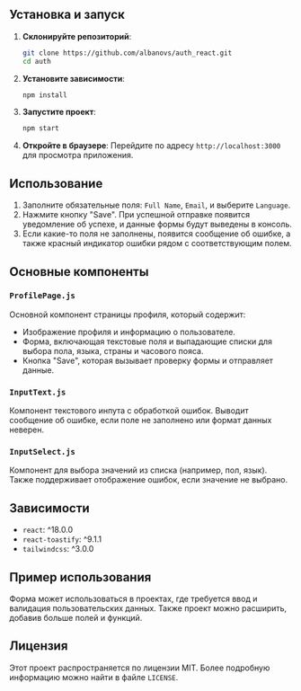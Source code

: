 
## Установка и запуск

1. **Склонируйте репозиторий**:

    ```bash
    git clone https://github.com/albanovs/auth_react.git
    cd auth
    ```

2. **Установите зависимости**:

    ```bash
    npm install
    ```

3. **Запустите проект**:

    ```bash
    npm start
    ```

4. **Откройте в браузере**: Перейдите по адресу `http://localhost:3000` для просмотра приложения.

## Использование

1. Заполните обязательные поля: `Full Name`, `Email`, и выберите `Language`.
2. Нажмите кнопку "Save". При успешной отправке появится уведомление об успехе, и данные формы будут выведены в консоль.
3. Если какие-то поля не заполнены, появится сообщение об ошибке, а также красный индикатор ошибки рядом с соответствующим полем.

## Основные компоненты

### `ProfilePage.js`

Основной компонент страницы профиля, который содержит:
- Изображение профиля и информацию о пользователе.
- Форма, включающая текстовые поля и выпадающие списки для выбора пола, языка, страны и часового пояса.
- Кнопка "Save", которая вызывает проверку формы и отправляет данные.

### `InputText.js`

Компонент текстового инпута с обработкой ошибок. Выводит сообщение об ошибке, если поле не заполнено или формат данных неверен.

### `InputSelect.js`

Компонент для выбора значений из списка (например, пол, язык). Также поддерживает отображение ошибок, если значение не выбрано.

## Зависимости

- `react`: ^18.0.0
- `react-toastify`: ^9.1.1
- `tailwindcss`: ^3.0.0

## Пример использования

Форма может использоваться в проектах, где требуется ввод и валидация пользовательских данных. Также проект можно расширить, добавив больше полей и функций.

## Лицензия

Этот проект распространяется по лицензии MIT. Более подробную информацию можно найти в файле `LICENSE`.
